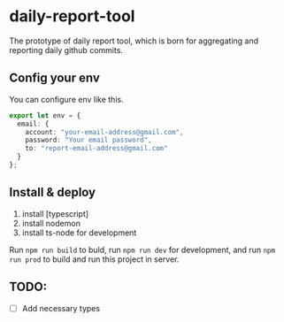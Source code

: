 # daily-report-tool

The prototype of daily report tool, which is born for aggregating and reporting daily github commits.

## Config your env

You can configure env like this.

```typescript
export let env = {
  email: {
    account: "your-email-address@gmail.com",
    password: "Your email password",
    to: "report-email-address@gmail.com"
  }
};
```

## Install & deploy
1. install [typescript]
2. install nodemon
3. install ts-node for development

Run `npm run build` to buld, run `npm run dev` for development, and run `npm run prod` to build and run this project in server.

## TODO:
- [ ] Add necessary types